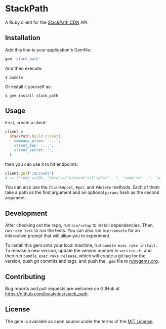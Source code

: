 # StackPath

A Ruby client for the [StackPath CDN](https://www.stackpath.com) API.

## Installation

Add this line to your application's Gemfile:

```ruby
gem 'stack_path'
```

And then execute:

    $ bundle

Or install it yourself as:

    $ gem install stack_path

## Usage

First, create a client:

```ruby
client =
  StackPath.build_client(
    company_alias: '...',
    client_key: '...',
    client_secret: '...'
  )
```

then you can use it to hit endpoints:

```ruby
client.get('/account')
# => {"code"=>200, "data"=>{"account"=>{"id"=>"...", "name"=>"...", "alias"=>"...", ...}}}
```

You can also use the `Client#post`, `#put`, and `#delete` methods. Each of them take a path as the first argument and an optional `params` hash as the second argument.

## Development

After checking out the repo, run `bin/setup` to install dependencies. Then, run `rake test` to run the tests. You can also run `bin/console` for an interactive prompt that will allow you to experiment.

To install this gem onto your local machine, run `bundle exec rake install`. To release a new version, update the version number in `version.rb`, and then run `bundle exec rake release`, which will create a git tag for the version, push git commits and tags, and push the `.gem` file to [rubygems.org](https://rubygems.org).

## Contributing

Bug reports and pull requests are welcome on GitHub at https://github.com/localytics/stack_path.

## License

The gem is available as open source under the terms of the [MIT License](http://opensource.org/licenses/MIT).
